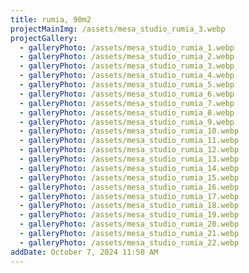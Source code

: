 ```yaml
---
title: rumia, 90m2
projectMainImg: /assets/mesa_studio_rumia_3.webp
projectGallery:
  - galleryPhoto: /assets/mesa_studio_rumia_1.webp
  - galleryPhoto: /assets/mesa_studio_rumia_2.webp
  - galleryPhoto: /assets/mesa_studio_rumia_3.webp
  - galleryPhoto: /assets/mesa_studio_rumia_4.webp
  - galleryPhoto: /assets/mesa_studio_rumia_5.webp
  - galleryPhoto: /assets/mesa_studio_rumia_6.webp
  - galleryPhoto: /assets/mesa_studio_rumia_7.webp
  - galleryPhoto: /assets/mesa_studio_rumia_8.webp
  - galleryPhoto: /assets/mesa_studio_rumia_9.webp
  - galleryPhoto: /assets/mesa_studio_rumia_10.webp
  - galleryPhoto: /assets/mesa_studio_rumia_11.webp
  - galleryPhoto: /assets/mesa_studio_rumia_12.webp
  - galleryPhoto: /assets/mesa_studio_rumia_13.webp
  - galleryPhoto: /assets/mesa_studio_rumia_14.webp
  - galleryPhoto: /assets/mesa_studio_rumia_15.webp
  - galleryPhoto: /assets/mesa_studio_rumia_16.webp
  - galleryPhoto: /assets/mesa_studio_rumia_17.webp
  - galleryPhoto: /assets/mesa_studio_rumia_18.webp
  - galleryPhoto: /assets/mesa_studio_rumia_19.webp
  - galleryPhoto: /assets/mesa_studio_rumia_20.webp
  - galleryPhoto: /assets/mesa_studio_rumia_21.webp
  - galleryPhoto: /assets/mesa_studio_rumia_22.webp
addDate: October 7, 2024 11:50 AM
---
```


